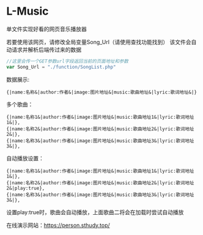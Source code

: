 # L-Music
单文件实现好看的网页音乐播放器

若要使用该网页，请修改全局变量Song_Url（请使用查找功能找到）
该文件会自动请求并解析后端传过来的数据

```javascript
//这里会传一个GET参数url字段返回当前的页面地址和参数
var Song_Url = "./function/SongList.php"
```

数据展示:
```
{|name:名称&|author:作者&|image:图片地址&|music:歌曲地址&|lyric:歌词地址&|}
```
多个歌曲：
```
{|name:名称1&|author:作者&|image:图片地址&|music:歌曲地址1&|lyric:歌词地址1&|},
{|name:名称2&|author:作者&|image:图片地址&|music:歌曲地址2&|lyric:歌词地址2&|},
{|name:名称3&|author:作者&|image:图片地址&|music:歌曲地址3&|lyric:歌词地址3&|},
```
自动播放设置：
```
{|name:名称1&|author:作者&|image:图片地址&|music:歌曲地址1&|lyric:歌词地址1&|},
{|name:名称2&|author:作者&|image:图片地址&|music:歌曲地址2&|lyric:歌词地址2&|play:true},
{|name:名称3&|author:作者&|image:图片地址&|music:歌曲地址3&|lyric:歌词地址3&|},
```
设置play:true时，歌曲会自动播放，上面歌曲二将会在加载时尝试自动播放


在线演示网站：https://person.sthudy.top/

